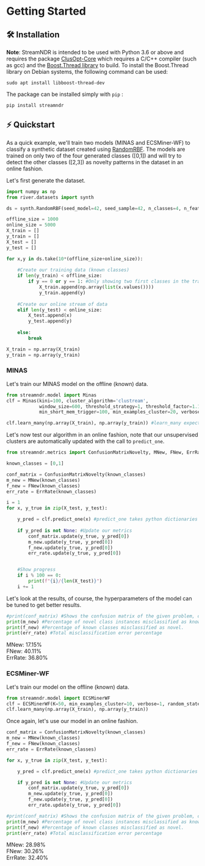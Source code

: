 # Getting Started

## 🛠 Installation
**Note**: StreamNDR is intended to be used with Python 3.6 or above and requires the package [ClusOpt-Core](https://pypi.org/project/clusopt-core/) which requires a C/C++ compiler (such as gcc) and the [Boost.Thread library](https://robots.uc3m.es/installation-guides/install-boost.html) to build. To install the Boost.Thread library on Debian systems, the following command can be used:

```console
sudo apt install libboost-thread-dev
```

The package can be installed simply with `pip` :
```console
pip install streamndr
```

## ⚡️ Quickstart

As a quick example, we'll train two models (MINAS and ECSMiner-WF) to classify a synthetic dataset created using [RandomRBF](https://riverml.xyz/dev/api/datasets/synth/RandomRBF/). The models are trained on only two of the four generated classes ([0,1]) and will try to detect the other classes ([2,3]) as novelty patterns in the dataset in an online fashion.

Let's first generate the dataset.
```python
import numpy as np
from river.datasets import synth

ds = synth.RandomRBF(seed_model=42, seed_sample=42, n_classes=4, n_features=5, n_centroids=10)

offline_size = 1000
online_size = 5000
X_train = []
y_train = []
X_test = []
y_test = []

for x,y in ds.take(10*(offline_size+online_size)):
    
    #Create our training data (known classes)
    if len(y_train) < offline_size:
        if y == 0 or y == 1: #Only showing two first classes in the training set
            X_train.append(np.array(list(x.values())))
            y_train.append(y)
    
    #Create our online stream of data
    elif len(y_test) < online_size:
        X_test.append(x)
        y_test.append(y)
        
    else:
        break

X_train = np.array(X_train)
y_train = np.array(y_train)
```


### MINAS
Let's train our MINAS model on the offline (known) data.
```python
from streamndr.model import Minas
clf = Minas(kini=100, cluster_algorithm='clustream', 
            window_size=600, threshold_strategy=1, threshold_factor=1.1, 
            min_short_mem_trigger=100, min_examples_cluster=20, verbose=1, random_state=42)

clf.learn_many(np.array(X_train), np.array(y_train)) #learn_many expects numpy arrays or pandas dataframes
```

Let's now test our algorithm in an online fashion, note that our unsupervised clusters are automatically updated with the call to ```predict_one```.

```python
from streamndr.metrics import ConfusionMatrixNovelty, MNew, FNew, ErrRate

known_classes = [0,1]

conf_matrix = ConfusionMatrixNovelty(known_classes)
m_new = MNew(known_classes)
f_new = FNew(known_classes)
err_rate = ErrRate(known_classes)

i = 1
for x, y_true in zip(X_test, y_test):

    y_pred = clf.predict_one(x) #predict_one takes python dictionaries as per River API
    
    if y_pred is not None: #Update our metrics
        conf_matrix.update(y_true, y_pred[0])
        m_new.update(y_true, y_pred[0])
        f_new.update(y_true, y_pred[0])
        err_rate.update(y_true, y_pred[0])


    #Show progress
    if i % 100 == 0:
        print(f"{i}/{len(X_test)}")
    i += 1
```

Let's look at the results, of course, the hyperparameters of the model can be tuned to get better results.

```python
#print(conf_matrix) #Shows the confusion matrix of the given problem, can be very wide due to one class being detected as multiple Novelty Patterns
print(m_new) #Percentage of novel class instances misclassified as known.
print(f_new) #Percentage of known classes misclassified as novel.
print(err_rate) #Total misclassification error percentage
```
MNew: 17.15% <br/>
FNew: 40.11% <br/>
ErrRate: 36.80% <br/>


### ECSMiner-WF
Let's train our model on the offline (known) data.

```python
from streamndr.model import ECSMinerWF
clf = ECSMinerWF(K=50, min_examples_cluster=10, verbose=1, random_state=42, ensemble_size=7, init_algorithm="kmeans")
clf.learn_many(np.array(X_train), np.array(y_train))
```
Once again, let's use our model in an online fashion.
```python
conf_matrix = ConfusionMatrixNovelty(known_classes)
m_new = MNew(known_classes)
f_new = FNew(known_classes)
err_rate = ErrRate(known_classes)

for x, y_true in zip(X_test, y_test):

    y_pred = clf.predict_one(x) #predict_one takes python dictionaries as per River API

    if y_pred is not None: #Update our metrics
        conf_matrix.update(y_true, y_pred[0])
        m_new.update(y_true, y_pred[0])
        f_new.update(y_true, y_pred[0])
        err_rate.update(y_true, y_pred[0])
```

```python
#print(conf_matrix) #Shows the confusion matrix of the given problem, can be very wide due to one class being detected as multiple Novelty Patterns
print(m_new) #Percentage of novel class instances misclassified as known.
print(f_new) #Percentage of known classes misclassified as novel.
print(err_rate) #Total misclassification error percentage
```

MNew: 28.98% <br/>
FNew: 30.26% <br/>
ErrRate: 32.40% <br/>